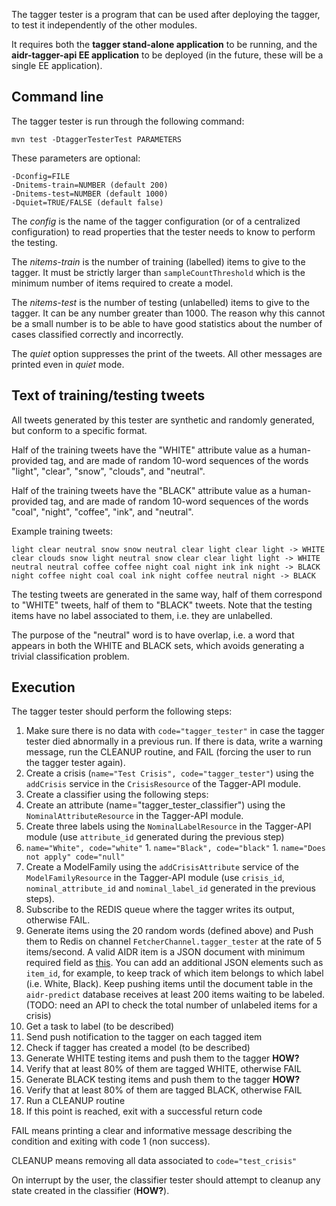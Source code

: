 The tagger tester is a program that can be used after deploying the tagger, to test it independently of the other modules.

It requires both the **tagger stand-alone application** to be running, and the **aidr-tagger-api EE application** to be deployed (in the future, these will be a single EE application).

## Command line

The tagger tester is run through the following command:

```
mvn test -DtaggerTesterTest PARAMETERS
```

These parameters are optional:

```
-Dconfig=FILE
-Dnitems-train=NUMBER (default 200)
-Dnitems-test=NUMBER (default 1000)
-Dquiet=TRUE/FALSE (default false)
```

The _config_ is the name of the tagger configuration (or of a centralized configuration) to read properties that the tester needs to know to perform the testing.

The _nitems-train_ is the number of training (labelled) items to give to the tagger. It must be strictly larger than `sampleCountThreshold` which is the minimum number of items required to create a model.

The _nitems-test_ is the number of testing (unlabelled) items to give to the tagger. It can be any number greater than 1000. The reason why this cannot be a small number is to be able to have good statistics about the number of cases classified correctly and incorrectly.

The _quiet_ option suppresses the print of the tweets. All other messages are printed even in _quiet_ mode.

## Text of training/testing tweets

All tweets generated by this tester are synthetic and randomly generated, but conform to a specific format.

Half of the training tweets have the "WHITE" attribute value as a human-provided tag, and are made of random 10-word sequences of the words "light", "clear", "snow", "clouds", and "neutral".

Half of the training tweets have the "BLACK" attribute value as a human-provided tag, and are made of random 10-word sequences of the words "coal", "night", "coffee", "ink", and "neutral".

Example training tweets:

```
light clear neutral snow snow neutral clear light clear light -> WHITE
clear clouds snow light neutral snow clear clear light light -> WHITE
neutral neutral coffee coffee night coal night ink ink night -> BLACK
night coffee night coal coal ink night coffee neutral night -> BLACK
```

The testing tweets are generated in the same way, half of them correspond to "WHITE" tweets, half of them to "BLACK" tweets. Note that the testing items have no label associated to them, i.e. they are unlabelled.

The purpose of the "neutral" word is to have overlap, i.e. a word that appears in both the WHITE and BLACK sets, which avoids generating a trivial classification problem.

## Execution

The tagger tester should perform the following steps:

1. Make sure there is no data with `code="tagger_tester"` in case the tagger tester died abnormally in a previous run. If there is data, write a warning message, run the CLEANUP routine, and FAIL (forcing the user to run the tagger tester again).
1. Create a crisis (`name="Test Crisis", code="tagger_tester"`) using the `addCrisis` service in the `CrisisResource` of the Tagger-API module.
1. Create a classifier using the following steps:
 1. Create an attribute (name="tagger_tester_classifier") using the `NominalAttributeResource` in the Tagger-API module.
 1. Create three labels using the `NominalLabelResource` in the Tagger-API module (use `attribute_id` generated during the previous step)
   1. `name="White", code="white"`
    1. `name="Black", code="black"`
    1. `name="Does not apply" code="null"`
1. Create a ModelFamily using the `addCrisisAttribute` service of the `ModelFamilyResource` in the Tagger-API module (use `crisis_id`, `nominal_attribute_id` and `nominal_label_id` generated in the previous steps).
1. Subscribe to the REDIS queue where the tagger writes its output, otherwise FAIL.
1. Generate items using the 20 random words (defined above) and Push them to Redis on channel `FetcherChannel.tagger_tester` at the rate of 5 items/second. A valid AIDR item is a JSON document with minimum required field as [this](https://gist.github.com/imran15/4e4ce1948c2b82905c3e). You can add an additional JSON elements such as `item_id`, for example, to keep track of which item belongs to which label (i.e. White, Black). Keep pushing items until the document table in the `aidr-predict` database receives at least 200 items waiting to be labeled. (TODO: need an API to check the total number of unlabeled items for a crisis)
1. Get a task to label (to be described)
1. Send push notification to the tagger on each tagged item
1. Check if tagger has created a model (to be described)
1. Generate WHITE testing items and push them to the tagger **HOW?**
1. Verify that at least 80% of them are tagged WHITE, otherwise FAIL
1. Generate BLACK testing items and push them to the tagger **HOW?**
1. Verify that at least 80% of them are tagged BLACK, otherwise FAIL
1. Run a CLEANUP routine 
1. If this point is reached, exit with a successful return code

FAIL means printing a clear and informative message describing the condition and exiting with code 1 (non success).

CLEANUP means removing all data associated to `code="test_crisis"`

On interrupt by the user, the classifier tester should attempt to cleanup any state created in the classifier (**HOW?**).